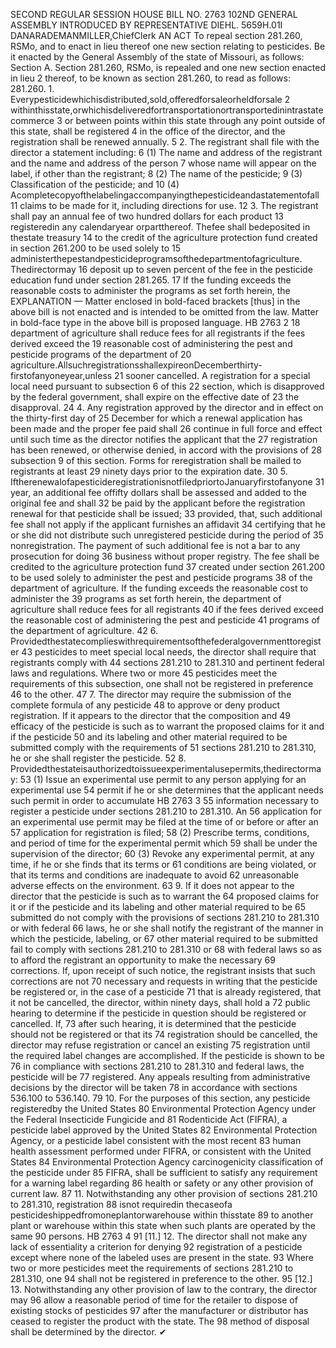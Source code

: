 SECOND REGULAR SESSION
HOUSE BILL NO. 2763
102ND GENERAL ASSEMBLY
INTRODUCED BY REPRESENTATIVE DIEHL.
5659H.01I DANARADEMANMILLER,ChiefClerk
AN ACT
To repeal section 281.260, RSMo, and to enact in lieu thereof one new section relating to
pesticides.
Be it enacted by the General Assembly of the state of Missouri, as follows:
Section A. Section 281.260, RSMo, is repealed and one new section enacted in lieu
2 thereof, to be known as section 281.260, to read as follows:
281.260. 1. Everypesticidewhichisdistributed,sold,offeredforsaleorheldforsale
2 withinthisstate,orwhichisdeliveredfortransportationortransportedinintrastatecommerce
3 or between points within this state through any point outside of this state, shall be registered
4 in the office of the director, and the registration shall be renewed annually.
5 2. The registrant shall file with the director a statement including:
6 (1) The name and address of the registrant and the name and address of the person
7 whose name will appear on the label, if other than the registrant;
8 (2) The name of the pesticide;
9 (3) Classification of the pesticide; and
10 (4) Acompletecopyofthelabelingaccompanyingthepesticideandastatementofall
11 claims to be made for it, including directions for use.
12 3. The registrant shall pay an annual fee of two hundred dollars for each product
13 registeredin any calendaryear orpartthereof. Thefee shall bedeposited in thestate treasury
14 to the credit of the agriculture protection fund created in section 261.200 to be used solely to
15 administerthepestandpesticideprogramsofthedepartmentofagriculture. Thedirectormay
16 deposit up to seven percent of the fee in the pesticide education fund under section 281.265.
17 If the funding exceeds the reasonable costs to administer the programs as set forth herein, the
EXPLANATION — Matter enclosed in bold-faced brackets [thus] in the above bill is not enacted and is
intended to be omitted from the law. Matter in bold-face type in the above bill is proposed language.
HB 2763 2
18 department of agriculture shall reduce fees for all registrants if the fees derived exceed the
19 reasonable cost of administering the pest and pesticide programs of the department of
20 agriculture.AllsuchregistrationsshallexpireonDecemberthirty-firstofanyoneyear,unless
21 sooner cancelled. A registration for a special local need pursuant to subsection 6 of this
22 section, which is disapproved by the federal government, shall expire on the effective date of
23 the disapproval.
24 4. Any registration approved by the director and in effect on the thirty-first day of
25 December for which a renewal application has been made and the proper fee paid shall
26 continue in full force and effect until such time as the director notifies the applicant that the
27 registration has been renewed, or otherwise denied, in accord with the provisions of
28 subsection 9 of this section. Forms for reregistration shall be mailed to registrants at least
29 ninety days prior to the expiration date.
30 5. IftherenewalofapesticideregistrationisnotfiledpriortoJanuaryfirstofanyone
31 year, an additional fee offifty dollars shall be assessed and added to the original fee and shall
32 be paid by the applicant before the registration renewal for that pesticide shall be issued;
33 provided, that, such additional fee shall not apply if the applicant furnishes an affidavit
34 certifying that he or she did not distribute such unregistered pesticide during the period of
35 nonregistration. The payment of such additional fee is not a bar to any prosecution for doing
36 business without proper registry. The fee shall be credited to the agriculture protection fund
37 created under section 261.200 to be used solely to administer the pest and pesticide programs
38 of the department of agriculture. If the funding exceeds the reasonable cost to administer the
39 programs as set forth herein, the department of agriculture shall reduce fees for all registrants
40 if the fees derived exceed the reasonable cost of administering the pest and pesticide
41 programs of the department of agriculture.
42 6. Providedthestatecomplieswithrequirementsofthefederalgovernmenttoregister
43 pesticides to meet special local needs, the director shall require that registrants comply with
44 sections 281.210 to 281.310 and pertinent federal laws and regulations. Where two or more
45 pesticides meet the requirements of this subsection, one shall not be registered in preference
46 to the other.
47 7. The director may require the submission of the complete formula of any pesticide
48 to approve or deny product registration. If it appears to the director that the composition and
49 efficacy of the pesticide is such as to warrant the proposed claims for it and if the pesticide
50 and its labeling and other material required to be submitted comply with the requirements of
51 sections 281.210 to 281.310, he or she shall register the pesticide.
52 8. Providedthestateisauthorizedtoissueexperimentalusepermits,thedirectormay:
53 (1) Issue an experimental use permit to any person applying for an experimental use
54 permit if he or she determines that the applicant needs such permit in order to accumulate
HB 2763 3
55 information necessary to register a pesticide under sections 281.210 to 281.310. An
56 application for an experimental use permit may be filed at the time of or before or after an
57 application for registration is filed;
58 (2) Prescribe terms, conditions, and period of time for the experimental permit which
59 shall be under the supervision of the director;
60 (3) Revoke any experimental permit, at any time, if he or she finds that its terms or
61 conditions are being violated, or that its terms and conditions are inadequate to avoid
62 unreasonable adverse effects on the environment.
63 9. If it does not appear to the director that the pesticide is such as to warrant the
64 proposed claims for it or if the pesticide and its labeling and other material required to be
65 submitted do not comply with the provisions of sections 281.210 to 281.310 or with federal
66 laws, he or she shall notify the registrant of the manner in which the pesticide, labeling, or
67 other material required to be submitted fail to comply with sections 281.210 to 281.310 or
68 with federal laws so as to afford the registrant an opportunity to make the necessary
69 corrections. If, upon receipt of such notice, the registrant insists that such corrections are not
70 necessary and requests in writing that the pesticide be registered or, in the case of a pesticide
71 that is already registered, that it not be cancelled, the director, within ninety days, shall hold a
72 public hearing to determine if the pesticide in question should be registered or cancelled. If,
73 after such hearing, it is determined that the pesticide should not be registered or that its
74 registration should be cancelled, the director may refuse registration or cancel an existing
75 registration until the required label changes are accomplished. If the pesticide is shown to be
76 in compliance with sections 281.210 to 281.310 and federal laws, the pesticide will be
77 registered. Any appeals resulting from administrative decisions by the director will be taken
78 in accordance with sections 536.100 to 536.140.
79 10. For the purposes of this section, any pesticide registeredby the United States
80 Environmental Protection Agency under the Federal Insecticide Fungicide and
81 Rodenticide Act (FIFRA), a pesticide label approved by the United States
82 Environmental Protection Agency, or a pesticide label consistent with the most recent
83 human health assessment performed under FIFRA, or consistent with the United States
84 Environmental Protection Agency carcinogenicity classification of the pesticide under
85 FIFRA, shall be sufficient to satisfy any requirement for a warning label regarding
86 health or safety or any other provision of current law.
87 11. Notwithstanding any other provision of sections 281.210 to 281.310, registration
88 isnot requiredin thecaseofa pesticideshippedfromoneplantorwarehouse within thisstate
89 to another plant or warehouse within this state when such plants are operated by the same
90 persons.
HB 2763 4
91 [11.] 12. The director shall not make any lack of essentiality a criterion for denying
92 registration of a pesticide except where none of the labeled uses are present in the state.
93 Where two or more pesticides meet the requirements of sections 281.210 to 281.310, one
94 shall not be registered in preference to the other.
95 [12.] 13. Notwithstanding any other provision of law to the contrary, the director may
96 allow a reasonable period of time for the retailer to dispose of existing stocks of pesticides
97 after the manufacturer or distributor has ceased to register the product with the state. The
98 method of disposal shall be determined by the director.
✔